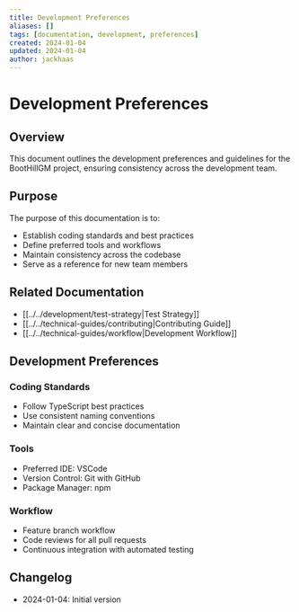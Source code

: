 ```yaml
---
title: Development Preferences
aliases: []
tags: [documentation, development, preferences]
created: 2024-01-04
updated: 2024-01-04
author: jackhaas
---
```


# Development Preferences

## Overview
This document outlines the development preferences and guidelines for the BootHillGM project, ensuring consistency across the development team.

## Purpose
The purpose of this documentation is to:
- Establish coding standards and best practices
- Define preferred tools and workflows
- Maintain consistency across the codebase
- Serve as a reference for new team members

## Related Documentation
- [[../../development/test-strategy|Test Strategy]]
- [[../../technical-guides/contributing|Contributing Guide]]
- [[../../technical-guides/workflow|Development Workflow]]

## Development Preferences

### Coding Standards
- Follow TypeScript best practices
- Use consistent naming conventions
- Maintain clear and concise documentation

### Tools
- Preferred IDE: VSCode
- Version Control: Git with GitHub
- Package Manager: npm

### Workflow
- Feature branch workflow
- Code reviews for all pull requests
- Continuous integration with automated testing

## Changelog
- 2024-01-04: Initial version
